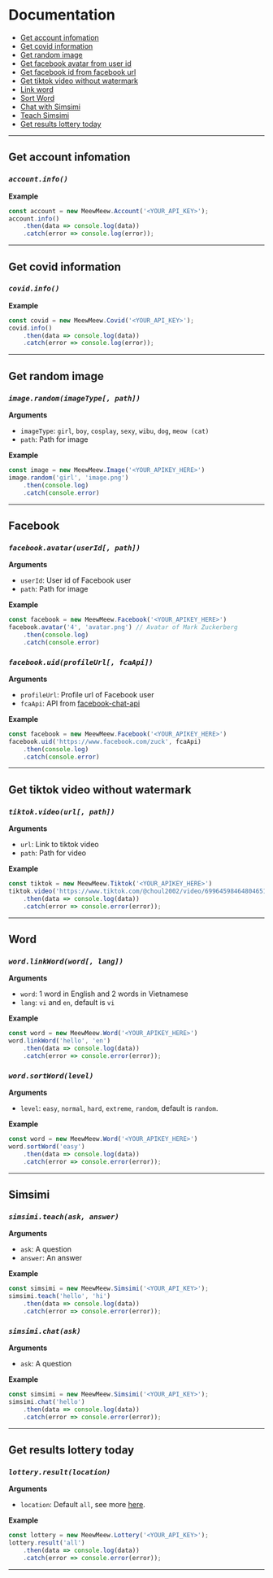 # Documentation
- [Get account infomation](#get-account-infomation)
- [Get covid information](#get-covid-information)
- [Get random image](#get-random-image)
- [Get facebook avatar from user id](#get-facebook-avatar-from-user-id)
- [Get facebook id from facebook url](#get-facebook-id-from-facebook-url)
- [Get tiktok video without watermark](#get-tiktok-video-without-watermark)
- [Link word](#link-word)
- [Sort Word](#sort-word)
- [Chat with Simsimi](#chat-with-simsimi)
- [Teach Simsimi](#teach-simsimi)
- [Get results lottery today](#lottery)

---------------------------------------
<a name="get-account-infomation"></a>

## Get account infomation

### ***`account.info()`***

__Example__

```js
const account = new MeewMeew.Account('<YOUR_API_KEY>');
account.info()
    .then(data => console.log(data))
    .catch(error => console.log(error));
```

---------------------------------------
<a name="get-covid-information"></a>

## Get covid information

### ***`covid.info()`***

__Example__

```js
const covid = new MeewMeew.Covid('<YOUR_API_KEY>');
covid.info()
    .then(data => console.log(data))
    .catch(error => console.log(error));
```

---------------------------------------
<a name="get-random-image"></a>

## Get random image

### ***`image.random(imageType[, path])`***

__Arguments__

* `imageType`: `girl`, `boy`, `cosplay`, `sexy`, `wibu`, `dog`, `meow (cat)`
* `path`: Path for image

__Example__

```js
const image = new MeewMeew.Image('<YOUR_APIKEY_HERE>')
image.random('girl', 'image.png')
    .then(console.log)
    .catch(console.error)
```

---------------------------------------
## Facebook
<a name="get-facebook-avatar-from-user-id"></a>

### ***`facebook.avatar(userId[, path])`***

__Arguments__

* `userId`: User id of Facebook user
* `path`: Path for image

__Example__

```js
const facebook = new MeewMeew.Facebook('<YOUR_APIKEY_HERE>')
facebook.avatar('4', 'avatar.png') // Avatar of Mark Zuckerberg
    .then(console.log)
    .catch(console.error)
```

<a name="get-facebook-id-from-facebook-url"></a>

### ***`facebook.uid(profileUrl[, fcaApi])`***

__Arguments__

* `profileUrl`: Profile url of Facebook user
* `fcaApi`: API from [facebook-chat-api](https://github.com/Schmavery/facebook-chat-api)

__Example__

```js
const facebook = new MeewMeew.Facebook('<YOUR_APIKEY_HERE>')
facebook.uid('https://www.facebook.com/zuck', fcaApi)
    .then(console.log)
    .catch(console.error)
```

---------------------------------------
<a name="get-tiktok-video-without-watermark"></a>

## Get tiktok video without watermark

### ***`tiktok.video(url[, path])`***

__Arguments__

* `url`: Link to tiktok video
* `path`: Path for video

__Example__

```js
const tiktok = new MeewMeew.Tiktok('<YOUR_APIKEY_HERE>')
tiktok.video('https://www.tiktok.com/@choul2002/video/6996459846480465179', 'video.mp4')
    .then(data => console.log(data))
    .catch(error => console.error(error));
```

---------------------------------------

## Word
<a name="link-word"></a>

### ***`word.linkWord(word[, lang])`***

__Arguments__

* `word`: 1 word in English and 2 words in Vietnamese
* `lang`: `vi` and `en`, default is `vi`

__Example__

```js
const word = new MeewMeew.Word('<YOUR_APIKEY_HERE>')
word.linkWord('hello', 'en')
    .then(data => console.log(data))
    .catch(error => console.error(error));
```

<a name="sort-word"></a>

### ***`word.sortWord(level)`***

__Arguments__

* `level`: `easy`, `normal`, `hard`, `extreme`, `random`, default is `random`.

__Example__

```js
const word = new MeewMeew.Word('<YOUR_APIKEY_HERE>')
word.sortWord('easy')
    .then(data => console.log(data))
    .catch(error => console.error(error));
```

---------------------------------------

## Simsimi

<a name="teach-simsimi"></a>
### ***`simsimi.teach(ask, answer)`***

__Arguments__

* `ask`: A question
* `answer`: An answer

__Example__

```js
const simsimi = new MeewMeew.Simsimi('<YOUR_API_KEY>');
simsimi.teach('hello', 'hi')
    .then(data => console.log(data))
    .catch(error => console.error(error));
```

<a name="chat-with-simsimi"></a>
### ***`simsimi.chat(ask)`***

__Arguments__

* `ask`: A question

__Example__

```js
const simsimi = new MeewMeew.Simsimi('<YOUR_API_KEY>');
simsimi.chat('hello')
    .then(data => console.log(data))
    .catch(error => console.error(error));
```

---------------------------------------
<a name="lottery"></a>

## Get results lottery today

### ***`lottery.result(location)`***

__Arguments__

* `location`: Default `all`, see more [here](https://meewmeew.info/site/docs#lottery).

__Example__

```js
const lottery = new MeewMeew.Lottery('<YOUR_API_KEY>');
lottery.result('all')
    .then(data => console.log(data))
    .catch(error => console.error(error));
```

---------------------------------------